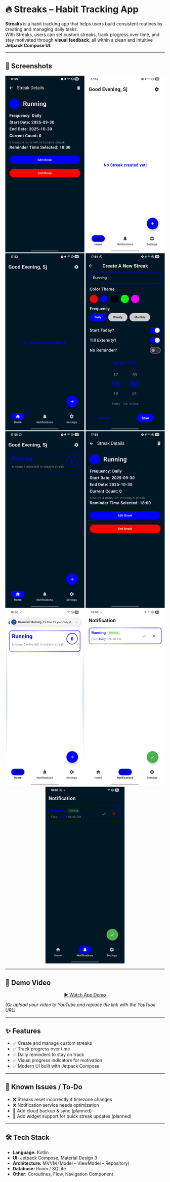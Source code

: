 # 🔥 Streaks – Habit Tracking App

**Streaks** is a habit tracking app that helps users build consistent routines by creating and managing daily tasks.  
With Streaks, users can set custom streaks, track progress over time, and stay motivated through **visual feedback**, all within a clean and intuitive **Jetpack Compose UI**.

---

## 📱 Screenshots

<p align="center">
  <img src="Screenshot_20250930_175536_Streak.jpg" alt="Home Screen" width="250"/>
  <img src="Screenshot_20250930_175315_Streak.jpg" alt="Create Streak" width="250"/>
  <img src="Screenshot_20250930_175349_Streak.jpg" alt="Progress Screen" width="250"/>
  <img src="Screenshot_20250930_175431_Streak.jpg" alt="Progress Screen" width="250"/>
  <img src="Screenshot_20250930_175527_Streak.jpg" alt="Progress Screen" width="250"/>
  <img src="Screenshot_20250930_175536_Streak.jpg" alt="Progress Screen" width="250"/>
  <img src="Screenshot_20250930_180002_Streak.jpg" alt="Progress Screen" width="250"/>
  <img src="Screenshot_20250930_180022_Streak.jpg" alt="Progress Screen" width="250"/>
  <img src="Screenshot_20250930_180028_Streak.jpg" alt="Progress Screen" width="250"/>

</p>

---

## 🎥 Demo Video

<p align="center">
  <a href="https://github.com/yourusername/streaks/raw/main/demo/streaks_demo.mp4">
    ▶️ Watch App Demo
  </a>
</p>

*(Or upload your video to YouTube and replace the link with the YouTube URL)*

---

## ✨ Features
- ✅ Create and manage custom streaks  
- ✅ Track progress over time  
- ✅ Daily reminders to stay on track  
- ✅ Visual progress indicators for motivation  
- ✅ Modern UI built with Jetpack Compose  

---

## 🐞 Known Issues / To-Do
- ❌ Streaks reset incorrectly if timezone changes  
- ❌ Notification service needs optimization  
- 🚧 Add cloud backup & sync (planned)  
- 🚧 Add widget support for quick streak updates (planned)  

---

## 🛠️ Tech Stack
- **Language:** Kotlin  
- **UI:** Jetpack Compose, Material Design 3  
- **Architecture:** MVVM (Model – ViewModel – Repository)  
- **Database:** Room / SQLite  
- **Other:** Coroutines, Flow, Navigation Component  



